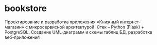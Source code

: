 # bookstore
Проектирование и разработка приложения «Книжный интернет-магазин» с микросервисной архитектурой. Стек – Python (Flask) + PostgreSQL. Создание UML-диаграмм и схемы таблиц БД, разработка веб-приложения
